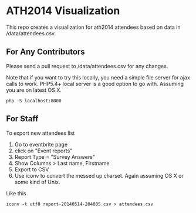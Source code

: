 ATH2014 Visualization
========

This repo creates a visualization for ath2014 attendees based
on data in /data/attendees.csv.


For Any Contributors
-----
Please send a pull request to /data/attendees.csv for any changes.

Note that if you want to try this locally, you need a simple file
server for ajax calls to work. PHP5.4+ local server is a good option
to go with. Assuming you are on latest OS X.

    php -S localhost:8000

For Staff
-----
To export new attendees list
1. Go to eventbrite page
2. click on "Event reports"
3. Report Type = "Survey Answers"
4. Show Columns > Last name, Firstname
5. Export to CSV
6. Use iconv to convert the messed up charset. Again assuming OS X or some kind of Unix.

Like this

    iconv -t utf8 report-20140514-204805.csv > attendees.csv
